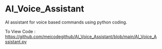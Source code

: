 # AI_Voice_Assistant
AI assistant for voice based commands using python coding.

To View Code : https://github.com/meicodegithub/AI_Voice_Assistant/blob/main/AI_Voice_Assistant.py
